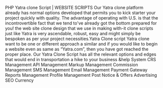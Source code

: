 PHP Yatra clone Script | WEBSITE SCRIPTS
Our Yatra clone platform already has normal options developed that permits you to kick starter your project quickly with quality. The advantage of operating with U.S. is that the incontrovertible fact that we tend to've already got the bottom prepared for you! the web site clone design that we use in making with-it clone scripts just like Yatra is very ascendable, robust, easy and might simply be bespoken as per your project necessities.Yatra Clone script Yatra clone want to be one or different approach a similar and if you would like to begin a website even as same as “Yatra.com”, then you have got reached the proper place. Our Yatra Clone Script has all the relevant options and edges that would end in transportation a hike to your business &help
System
CRS Management
API Management
Markup Management
Commission Management
SMS Management
Email Management
Payment Gateway
Reports Management
Profile Management
Post Notice & Offers
Advertising
SEO
Currency
